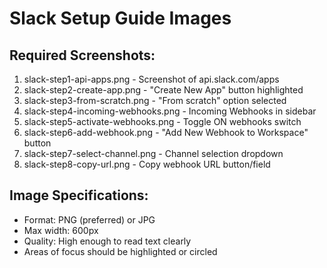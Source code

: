 # Slack Setup Guide Images

## Required Screenshots:
1. slack-step1-api-apps.png - Screenshot of api.slack.com/apps
2. slack-step2-create-app.png - "Create New App" button highlighted
3. slack-step3-from-scratch.png - "From scratch" option selected
4. slack-step4-incoming-webhooks.png - Incoming Webhooks in sidebar
5. slack-step5-activate-webhooks.png - Toggle ON webhooks switch
6. slack-step6-add-webhook.png - "Add New Webhook to Workspace" button
7. slack-step7-select-channel.png - Channel selection dropdown
8. slack-step8-copy-url.png - Copy webhook URL button/field

## Image Specifications:
- Format: PNG (preferred) or JPG
- Max width: 600px
- Quality: High enough to read text clearly
- Areas of focus should be highlighted or circled
